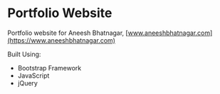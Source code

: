 # Portfolio Website #
Portfolio website for Aneesh Bhatnagar, [www.aneeshbhatnagar.com](https://www.aneeshbhatnagar.com)

Built Using:
- Bootstrap Framework
- JavaScript
- jQuery
